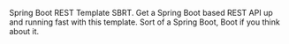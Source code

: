 Spring Boot REST Template SBRT.
Get a Spring Boot based REST API up and running fast with this template. Sort of a Spring Boot, Boot if
you think about it.